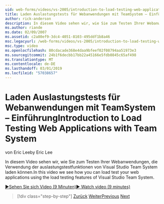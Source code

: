 ```yaml
---
uid: web-forms/videos/vs-2005/introduction-to-load-testing-web-applications-with-team-system
title: Laden Auslastungstests für Webanwendungen mit TeamSystem – Einführung | Microsoft-Dokumentation
author: rick-anderson
description: In diesem Video sehen wir, wie Sie zum Testen Ihrer Webanwendungen, die Verwendung der auslastungstestfunktionen von Visual Studio Team System laden können.
ms.author: riande
ms.date: 02/09/2007
ms.assetid: c2a80ef9-3dc4-4051-8103-495ddf1b8a46
msc.legacyurl: /web-forms/videos/vs-2005/introduction-to-load-testing-web-applications-with-team-system
msc.type: video
ms.openlocfilehash: 80cdacade368e4daa9bfeef02f08794aa51973e3
ms.sourcegitcommit: 24b1f6decbb17bb22a45166e5fdb0845c65af498
ms.translationtype: MT
ms.contentlocale: de-DE
ms.lasthandoff: 03/01/2019
ms.locfileid: "57038657"
---
```

<a name="introduction-to-load-testing-web-applications-with-team-system"></a><span data-ttu-id="2f121-103">Laden Auslastungstests für Webanwendungen mit TeamSystem – Einführung</span><span class="sxs-lookup"><span data-stu-id="2f121-103">Introduction to Load Testing Web Applications with Team System</span></span>
====================
<span data-ttu-id="2f121-104">von Eric Lee</span><span class="sxs-lookup"><span data-stu-id="2f121-104">by Eric Lee</span></span>

<span data-ttu-id="2f121-105">In diesem Video sehen wir, wie Sie zum Testen Ihrer Webanwendungen, die Verwendung der auslastungstestfunktionen von Visual Studio Team System laden können.</span><span class="sxs-lookup"><span data-stu-id="2f121-105">In this video we see how you can load test your web applications using the load testing features of Visual Studio Team System.</span></span>

[<span data-ttu-id="2f121-106">&#9654;Sehen Sie sich Video (9 Minuten)</span><span class="sxs-lookup"><span data-stu-id="2f121-106">&#9654; Watch video (9 minutes)</span></span>](https://channel9.msdn.com/Blogs/ASP-NET-Site-Videos/introduction-to-load-testing-web-applications-with-team-system)

> [!div class="step-by-step"]
> <span data-ttu-id="2f121-107">[Zurück](introduction-to-testing-web-applications-with-team-system.md)
> [Weiter](introduction-to-manual-testing-with-team-system.md)</span><span class="sxs-lookup"><span data-stu-id="2f121-107">[Previous](introduction-to-testing-web-applications-with-team-system.md)
[Next](introduction-to-manual-testing-with-team-system.md)</span></span>
